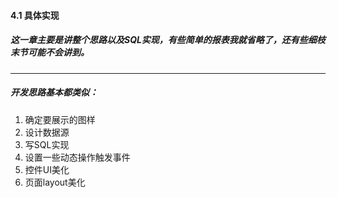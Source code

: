 #### 4.1 具体实现
##### 这一章主要是讲整个思路以及SQL实现，有些简单的报表我就省略了，还有些细枝末节可能不会讲到。

---
##### 开发思路基本都类似：

1. 确定要展示的图样
2. 设计数据源
3. 写SQL实现
4. 设置一些动态操作触发事件
5. 控件UI美化
6. 页面layout美化